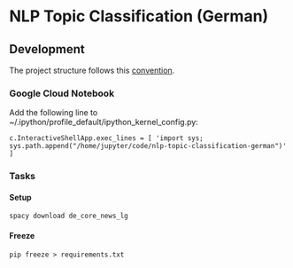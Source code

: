 # NLP Topic Classification (German)
## Development
The project structure follows this [convention](https://towardsdatascience.com/manage-your-data-science-project-structure-in-early-stage-95f91d4d0600).

### Google Cloud Notebook
Add the following line to ~/.ipython/profile_default/ipython_kernel_config.py:
```
c.InteractiveShellApp.exec_lines = [ 'import sys; sys.path.append("/home/jupyter/code/nlp-topic-classification-german")' ]
```

### Tasks

#### Setup
```
spacy download de_core_news_lg
```

#### Freeze
```
pip freeze > requirements.txt
```